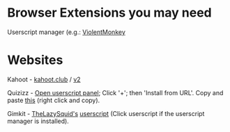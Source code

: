 # Browser Extensions you may need

Userscript manager (e.g.: [ViolentMonkey](https://violentmonkey.github.io/get-it/)

# Websites

Kahoot - [kahoot.club](https://kahoot.club) / [v2](https://cheatnetwork.eu/services/kahoot)

Quizizz - [Open userscript panel](chrome-extension://jinjaccalgkegednnccohejagnlnfdag/options/index.html); Click '+'; then 'Install from URL'. Copy and paste [this](https://raw.githubusercontent.com/gbaranski/quizizz-cheat/blob/master/scripts/tampermonkey-alternative-method.js) (right click and copy).

Gimkit - [TheLazySquid's](https://github.com/TheLazySquid/GimkitCheat) [userscript](https://raw.githubusercontent.com/TheLazySquid/GimkitCheat/main/build/bundle.user.js) (Click userscript if the userscript manager is installed).
